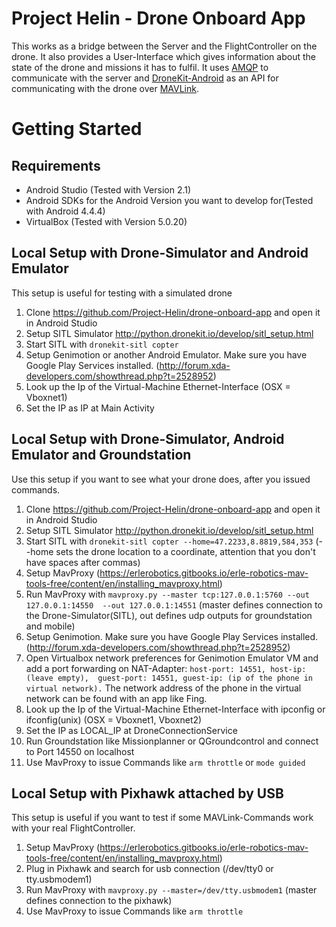 # Project Helin - Drone Onboard App

This works as a bridge between the Server and the FlightController on the drone. It also provides a User-Interface 
which gives information about the state of the drone and missions it has to fulfil.
It uses [AMQP](https://en.wikipedia.org/wiki/Advanced_Message_Queuing_Protocol)
to communicate with the server and [DroneKit-Android](https://github.com/dronekit/dronekit-android) as an 
API for communicating with the drone over [MAVLink](https://en.wikipedia.org/wiki/MAVLink).

# Getting Started

## Requirements
* Android Studio (Tested with Version 2.1)
* Android SDKs for the Android Version you want to develop for(Tested with Android 4.4.4)
* VirtualBox (Tested with Version 5.0.20)

## Local Setup with Drone-Simulator and Android Emulator
This setup is useful for testing with a simulated drone

1. Clone https://github.com/Project-Helin/drone-onboard-app and open it in Android Studio
2. Setup SITL Simulator http://python.dronekit.io/develop/sitl_setup.html
3. Start SITL with `dronekit-sitl copter`
4. Setup Genimotion or another Android Emulator. Make sure you have Google Play Services installed. (http://forum.xda-developers.com/showthread.php?t=2528952)
5. Look up the Ip of the Virtual-Machine Ethernet-Interface (OSX = Vboxnet1)
6. Set the IP as IP at Main Activity

## Local Setup with Drone-Simulator, Android Emulator and Groundstation
Use this setup if you want to see what your drone does, after you issued commands.

1. Clone https://github.com/Project-Helin/drone-onboard-app and open it in Android Studio
2. Setup SITL Simulator http://python.dronekit.io/develop/sitl_setup.html
3. Start SITL with `dronekit-sitl copter --home=47.2233,8.8819,584,353` (--home sets the drone location to a coordinate, attention that you don't have spaces after commas)
4. Setup MavProxy (https://erlerobotics.gitbooks.io/erle-robotics-mav-tools-free/content/en/installing_mavproxy.html)
5. Run MavProxy with `mavproxy.py --master tcp:127.0.0.1:5760 --out 127.0.0.1:14550  --out 127.0.0.1:14551` (master defines connection to the Drone-Simulator(SITL), out defines udp outputs for groundstation and mobile)
6. Setup Genimotion. Make sure you have Google Play Services installed. (http://forum.xda-developers.com/showthread.php?t=2528952)
7. Open Virtualbox network preferences for Genimotion Emulator VM and add a port forwarding on NAT-Adapter: ` host-port: 14551, host-ip: (leave empty),  guest-port: 14551, guest-ip: (ip of the phone in virtual network). ` The network address of the phone in the virtual network can be found with an app like Fing.
8. Look up the Ip of the Virtual-Machine Ethernet-Interface with ipconfig or ifconfig(unix) (OSX = Vboxnet1, Vboxnet2)
9. Set the IP as LOCAL_IP at DroneConnectionService
10. Run Groundstation like Missionplanner or QGroundcontrol and connect to Port 14550 on localhost
11. Use MavProxy to issue Commands like `arm throttle` or `mode guided`

## Local Setup with Pixhawk attached by USB
This setup is useful if you want to test if some MAVLink-Commands work with your real FlightController.

1. Setup MavProxy (https://erlerobotics.gitbooks.io/erle-robotics-mav-tools-free/content/en/installing_mavproxy.html)
2. Plug in Pixhawk and search for usb connection (/dev/tty0 or tty.usbmodem1)
3. Run MavProxy with `mavproxy.py --master=/dev/tty.usbmodem1` (master defines connection to the pixhawk)
4. Use MavProxy to issue Commands like `arm throttle` 




